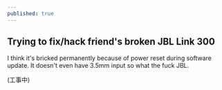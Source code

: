 ```yaml
---
published: true
---
```

## Trying to fix/hack friend's broken JBL Link 300

I think it's bricked permanently because of power reset during software update. It doesn't even have 3.5mm input so what the fuck JBL.

(工事中)
